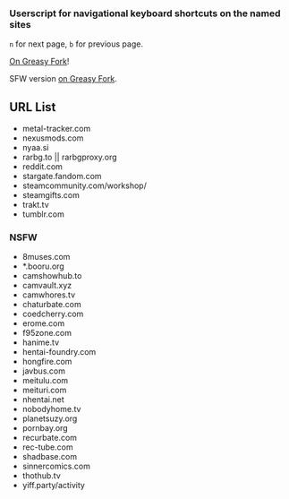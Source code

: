### Userscript for navigational keyboard shortcuts on the named sites
`n` for next page, `b` for previous page.

[On Greasy Fork](https://greasyfork.org/en/scripts/377854-navigational-keyboard-shortcuts)!

SFW version [on Greasy Fork](https://greasyfork.org/en/scripts/377855-navigational-keyboard-shortcuts-sfw).

## URL List

* metal-tracker.com
* nexusmods.com
* nyaa.si
* rarbg.to || rarbgproxy.org
* reddit.com
* stargate.fandom.com
* steamcommunity.com/workshop/
* steamgifts.com
* trakt.tv
* tumblr.com

### NSFW
* 8muses.com
* *.booru.org
* camshowhub.to
* camvault.xyz
* camwhores.tv
* chaturbate.com
* coedcherry.com
* erome.com
* f95zone.com
* hanime.tv
* hentai-foundry.com
* hongfire.com
* javbus.com
* meitulu.com
* meituri.com
* nhentai.net
* nobodyhome.tv
* planetsuzy.org
* pornbay.org
* recurbate.com
* rec-tube.com
* shadbase.com
* sinnercomics.com
* thothub.tv
* yiff.party/activity
